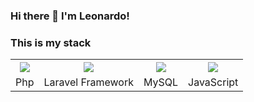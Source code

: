 ### Hi there 👋 I'm Leonardo!

### This is my stack 

<table>
    <th align="center">
        <img src="https://img.icons8.com/officel/96/000000/php-logo.png" />
    </th>
    <th>
        <img src="https://img.icons8.com/fluency/96/000000/laravel.png" />
    </th>
    <th>
        <img src="https://img.icons8.com/fluency/96/000000/mysql-logo.png" />
    </th>
    <th>
        <img src="https://img.icons8.com/color/96/000000/javascript.png" />
    </th>
    <tr>
        <td align="center">
            Php
        </td>
        <td align="center">
            Laravel Framework
        </td>
         <td align="center">
            MySQL
        </td>
         <td align="center">
            JavaScript
        </td>
    </tr>
</table>